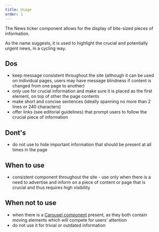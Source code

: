 ```yaml
---
title: Usage
order: 1
---
```

The News ticker component allows for the display of bite-sized pieces of information.

As the name suggests, it is used to highlight the crucial and potentially urgent news, in a cycling way.

## Dos 

- keep message consistent throughout the site (although it can be used on individual pages, users may have message blindness if content is changed from one page to another)
- only use for crucial information and make sure it is placed as the first element, on top of other the page contents
- make short and concise sentences (ideally spanning no more than 2 lines or 240 characters)
- offer links (see editorial guidelines) that prompt users to follow the crucial piece of information

## Dont's

- do not use to hide important information that should be present at all times in the page

## When to use

- consistent component throughout the site - use only when there is a need to advertise and inform on a piece of content or page that is crucial and thus requires high visibility

## When not to use

- when there is a [Carousel component](https://v3--europa-component-library.netlify.app/eu/components/carousel/code/) present, as they both contain moving elements which will compete for users' attention
- do not use it for trivial or outdated information
